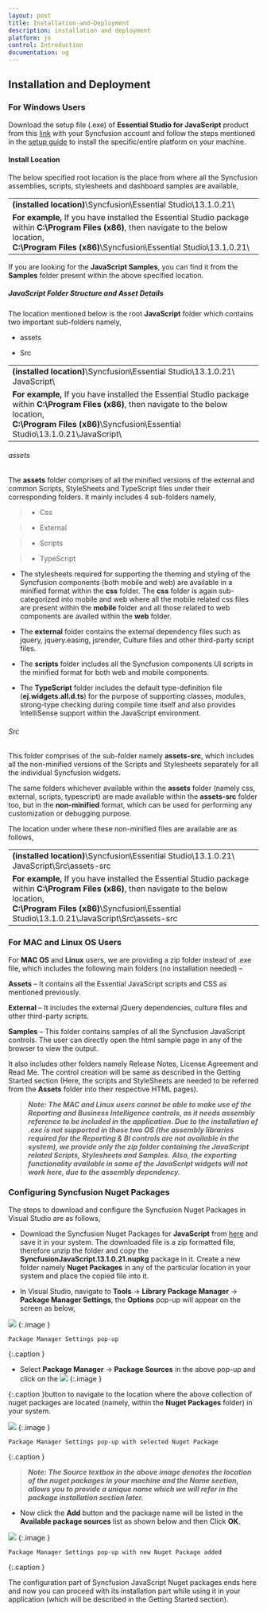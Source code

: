 ```yaml
---
layout: post
title: Installation-and-Deployment
description: installation and deployment
platform: js
control: Introduction
documentation: ug
---
```


## Installation and Deployment

### For Windows Users

Download the setup file (.exe) of **Essential Studio for JavaScript** product from this [link](http://www.syncfusion.com/downloads/javascript) with your Syncfusion account and follow the steps mentioned in the [setup guide](http://help.syncfusion.com/ug/common/index.html) to install the specific/entire platform on your machine.

#### Install Location

The below specified root location is the place from where all the Syncfusion assemblies, scripts, stylesheets and dashboard samples are available,


<table>
<tr>
<td>
<b>(installed location)</b>\Syncfusion\Essential Studio\13.1.0.21\
</td>
</tr>
<tr>
<td>
<b>For example,</b> If you have installed the Essential Studio package within <b>C:\Program Files (x86)</b>, then navigate to the below location,
<br/>
<b>C:\Program Files (x86)</b>\Syncfusion\Essential Studio\13.1.0.21\
</td>
</tr>
</table>

If you are looking for the **JavaScript Samples**, you can find it from the **Samples** folder present within the above specified location. 

##### JavaScript Folder Structure and Asset Details

The location mentioned below is the root **JavaScript** folder which contains two important sub-folders namely,

* assets

* Src

<table>
<tr>
<td>
<b>(installed location)</b>\Syncfusion\Essential Studio\13.1.0.21\ JavaScript\
</td>
</tr>
<tr>
<td>
<b>For example,</b> If you have installed the Essential Studio package within <b>C:\Program Files (x86)</b>, then navigate to the below location,
<br/>
<b>C:\Program Files (x86)</b>\Syncfusion\Essential Studio\13.1.0.21\JavaScript\
</td>
</tr>
</table>


###### assets 

The **assets** folder comprises of all the minified versions of the external and common Scripts, StyleSheets and TypeScript files under their corresponding folders. It mainly includes 4 sub-folders namely,

>* Css

>* External

>* Scripts

>* TypeScript



* The stylesheets required for supporting the theming and styling of the Syncfusion components (both mobile and web) are available in a minified format within the **css** folder. The **css** folder is again sub-categorized into mobile and web where all the mobile related css files are present within the **mobile** folder and all those related to web components are availed within the **web** folder. 



* The **external** folder contains the external dependency files such as jquery, jquery.easing, jsrender, Culture files and other third-party script files.



* The **scripts** folder includes all the Syncfusion components UI scripts in the minified format for both web and mobile components. 



* The **TypeScript** folder includes the default type-definition file (**ej.widgets.all.d.ts**) for the purpose of supporting classes, modules, strong-type checking during compile time itself and also provides IntelliSense support within the JavaScript environment.

###### Src

This folder comprises of the sub-folder namely **assets-src**, which includes all the non-minified versions of the Scripts and Stylesheets separately for all the individual Syncfusion widgets.

The same folders whichever available within the **assets** folder (namely css, external, scripts, typescript) are made available within the **assets-src** folder too, but in the **non-minified** format, which can be used for performing any customization or debugging purpose. 



The location under where these non-minified files are available are as follows,



<table>
<tr>
<td>
<b>(installed location)</b>\Syncfusion\Essential Studio\13.1.0.21\ JavaScript\Src\assets-src
</td>
</tr>
<tr>
<td>
<b>For example,</b> If you have installed the Essential Studio package within <b>C:\Program Files (x86)</b>, then navigate to the below location,
<br/>
<b>C:\Program Files (x86)</b>\Syncfusion\Essential Studio\13.1.0.21\JavaScript\Src\assets-src
</td>
</tr>
</table>

### For MAC and Linux OS Users

For **MAC OS** and **Linux** users, we are providing a zip folder instead of .exe file, which includes the following main folders (no installation needed) – 

**Assets** – It contains all the Essential JavaScript scripts and CSS as mentioned previously.

**External** – It includes the external jQuery dependencies, culture files and other third-party scripts.

**Samples** – This folder contains samples of all the Syncfusion JavaScript controls. The user can directly open the html sample page in any of the browser to view the output.

It also includes other folders namely Release Notes, License Agreement and Read Me. The control creation will be same as described in the Getting Started section (Here, the scripts and StyleSheets are needed to be referred from the **Assets** folder into their respective HTML pages).


> _**Note: The MAC and Linux users cannot be able to make use of the Reporting and Business Intelligence controls, as it needs assembly reference to be included in the application. Due to the installation of .exe is not supported in those two OS (the assembly libraries required for the Reporting & BI controls are not available in the system), we provide only the zip folder containing the JavaScript related Scripts, Stylesheets and Samples.**_ 
> _**Also, the exporting functionality available in some of the JavaScript widgets will not work here, due to the assembly dependency.**_ 


### Configuring Syncfusion Nuget Packages

The steps to download and configure the Syncfusion Nuget Packages in Visual Studio are as follows,

* Download the Syncfusion Nuget Packages for **JavaScript** from [here](http://nuget.syncfusion.com/login) and save it in your system. The downloaded file is a zip formatted file, therefore unzip the folder and copy the **SyncfusionJavaScript.13.1.0.21.nupkg** package in it. Create a new folder namely **Nuget Packages** in any of the particular location in your system and place the copied file into it.



* In Visual Studio, navigate to **Tools** -> **Library Package Manager** -> **Package Manager Settings**, the **Options** pop-up will appear on the screen as below,

![](Installation-and-Deployment_images/Installation-and-Deployment_img1.png)
{:.image }

    Package Manager Settings pop-up
{:.caption }




* Select **Package Manager** -> **Package Sources** in the above pop-up and click on the ![](Installation-and-Deployment_images/Installation-and-Deployment_img2.png)
{:.image }


{:.caption }button to navigate to the location where the above collection of nuget packages are located (namely, within the **Nuget Packages** folder) in your system.

![](Installation-and-Deployment_images/Installation-and-Deployment_img3.png)
{:.image }

    Package Manager Settings pop-up with selected Nuget Package
{:.caption }




> _**Note: The Source textbox in the above image denotes the location of the nuget packages in your machine and the Name section, allows you to provide a unique name which we will refer in the package installation section later.**_ 





* Now click the **Add** button and the package name will be listed in the **Available package sources** list as shown below and then Click **OK**.

![](Installation-and-Deployment_images/Installation-and-Deployment_img4.png)
{:.image }

    Package Manager Settings pop-up with new Nuget Package added
{:.caption }




The configuration part of Syncfusion JavaScript Nuget packages ends here and now you can proceed with its installation part while using it in your application (which will be described in the Getting Started section).


